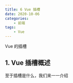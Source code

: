 ```yaml
---
title: 6 Vue 插槽
date: 2020-10-06
categories:
    - 前端
tags:
	- Vue
---
```

Vue 的插槽
<!-- more -->

## 1. Vue 插槽概述


至于插槽是什么，我们来一一介绍

